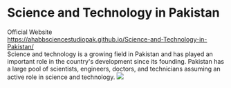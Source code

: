 # Science and Technology in Pakistan
Official Website<br>
https://ahabbsciencestudiopak.github.io/Science-and-Technology-in-Pakistan/<br>
Science and technology is a growing field in Pakistan and has played an important role in the country's development since its founding. Pakistan has a large pool of scientists, engineers, doctors, and technicians assuming an active role in science and technology. 
<img src="http://globalperspect.com/wp-content/uploads/2014/12/kkh-new-2.jpg">
